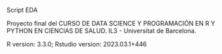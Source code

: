 Script EDA

Proyecto final del  CURSO DE DATA SCIENCE Y PROGRAMACIÓN EN R Y PYTHON EN CIENCIAS DE SALUD. IL3 - Universitat de Barcelona.

R version: 3.3.0;
Rstudio version: 2023.03.1+446
